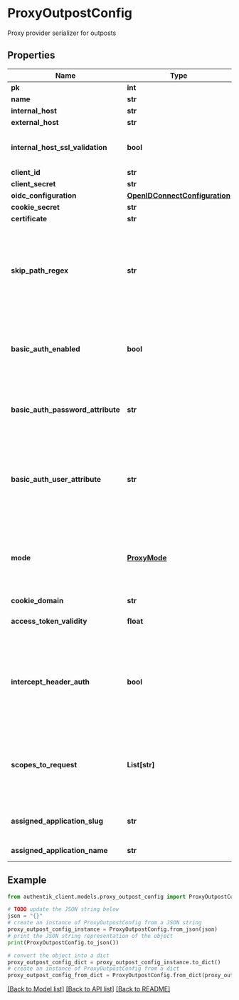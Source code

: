 # ProxyOutpostConfig

Proxy provider serializer for outposts

## Properties

Name | Type | Description | Notes
------------ | ------------- | ------------- | -------------
**pk** | **int** |  | [readonly] 
**name** | **str** |  | 
**internal_host** | **str** |  | [optional] 
**external_host** | **str** |  | 
**internal_host_ssl_validation** | **bool** | Validate SSL Certificates of upstream servers | [optional] 
**client_id** | **str** |  | [optional] 
**client_secret** | **str** |  | [optional] 
**oidc_configuration** | [**OpenIDConnectConfiguration**](OpenIDConnectConfiguration.md) |  | [readonly] 
**cookie_secret** | **str** |  | [optional] 
**certificate** | **str** |  | [optional] 
**skip_path_regex** | **str** | Regular expressions for which authentication is not required. Each new line is interpreted as a new Regular Expression. | [optional] 
**basic_auth_enabled** | **bool** | Set a custom HTTP-Basic Authentication header based on values from authentik. | [optional] 
**basic_auth_password_attribute** | **str** | User/Group Attribute used for the password part of the HTTP-Basic Header. | [optional] 
**basic_auth_user_attribute** | **str** | User/Group Attribute used for the user part of the HTTP-Basic Header. If not set, the user&#39;s Email address is used. | [optional] 
**mode** | [**ProxyMode**](ProxyMode.md) | Enable support for forwardAuth in traefik and nginx auth_request. Exclusive with internal_host. | [optional] 
**cookie_domain** | **str** |  | [optional] 
**access_token_validity** | **float** | Get token validity as second count | [readonly] 
**intercept_header_auth** | **bool** | When enabled, this provider will intercept the authorization header and authenticate requests based on its value. | [optional] 
**scopes_to_request** | **List[str]** | Get all the scope names the outpost should request, including custom-defined ones | [readonly] 
**assigned_application_slug** | **str** | Internal application name, used in URLs. | [readonly] 
**assigned_application_name** | **str** | Application&#39;s display Name. | [readonly] 

## Example

```python
from authentik_client.models.proxy_outpost_config import ProxyOutpostConfig

# TODO update the JSON string below
json = "{}"
# create an instance of ProxyOutpostConfig from a JSON string
proxy_outpost_config_instance = ProxyOutpostConfig.from_json(json)
# print the JSON string representation of the object
print(ProxyOutpostConfig.to_json())

# convert the object into a dict
proxy_outpost_config_dict = proxy_outpost_config_instance.to_dict()
# create an instance of ProxyOutpostConfig from a dict
proxy_outpost_config_from_dict = ProxyOutpostConfig.from_dict(proxy_outpost_config_dict)
```
[[Back to Model list]](../README.md#documentation-for-models) [[Back to API list]](../README.md#documentation-for-api-endpoints) [[Back to README]](../README.md)


